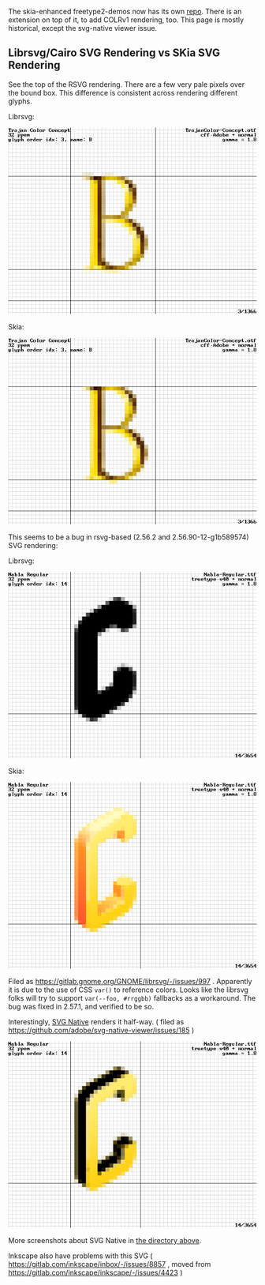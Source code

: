 The skia-enhanced freetype2-demos now has its own [repo](https://github.com/HinTak/freetype2-demos-skia).
There is an extension on top of it, to add COLRv1 rendering, too. This page is mostly historical, except
the svg-native viewer issue.

## Librsvg/Cairo SVG Rendering vs SKia SVG Rendering

See the top of the RSVG rendering. There are a few very pale pixels over the bound box. This difference
is consistent across rendering different glyphs.

Librsvg:

![RSVG rendering](screenshots/ftgrid-rsvg.png)

Skia:

![SKIA rendering](screenshots/ftgrid-skia.png)

This seems to be a bug in rsvg-based (2.56.2 and 2.56.90-12-g1b589574) SVG rendering:

Librsvg:

![RSVG rendering](screenshots/ftgrid-Nabla-rsvg.png)

Skia:

![SKIA rendering](screenshots/ftgrid-Nabla-skia.png)

Filed as https://gitlab.gnome.org/GNOME/librsvg/-/issues/997 . Apparently it
is due to the use of CSS `var()` to reference colors. Looks like the
librsvg folks will try to support `var(--foo, #rrggbb)` fallbacks
as a workaround. The bug was fixed in 2.57.1, and verified to be so.

Interestingly, [SVG Native](https://github.com/adobe/svg-native-viewer) renders it half-way.
( filed as https://github.com/adobe/svg-native-viewer/issues/185 )

![SVG Native](../svg-native/ftgrid-14.png)

More screenshots about SVG Native in [the directory above](../svg-native/).

Inkscape also have problems with this SVG ( https://gitlab.com/inkscape/inbox/-/issues/8857 , moved from
https://gitlab.com/inkscape/inkscape/-/issues/4423 )

